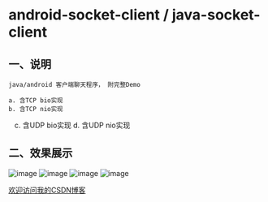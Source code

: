 android-socket-client / java-socket-client
=====================
## 一、说明

    java/android 客户端聊天程序， 附完整Demo
    
    a. 含TCP bio实现
    b. 含TCP nio实现
    c. 含UDP bio实现
    d. 含UDP nio实现


## 二、效果展示 

![image](http://img.blog.csdn.net/20130721123950359 "附图一")
![image](http://img.blog.csdn.net/20130721124120640 "附图一")
![image](http://img.blog.csdn.net/20130721124507812 "附图一") 
![image](http://img.blog.csdn.net/20130721124542781 "附图一")









[欢迎访问我的CSDN博客](http://blog.csdn.net/zz7zz7zz)<br />





